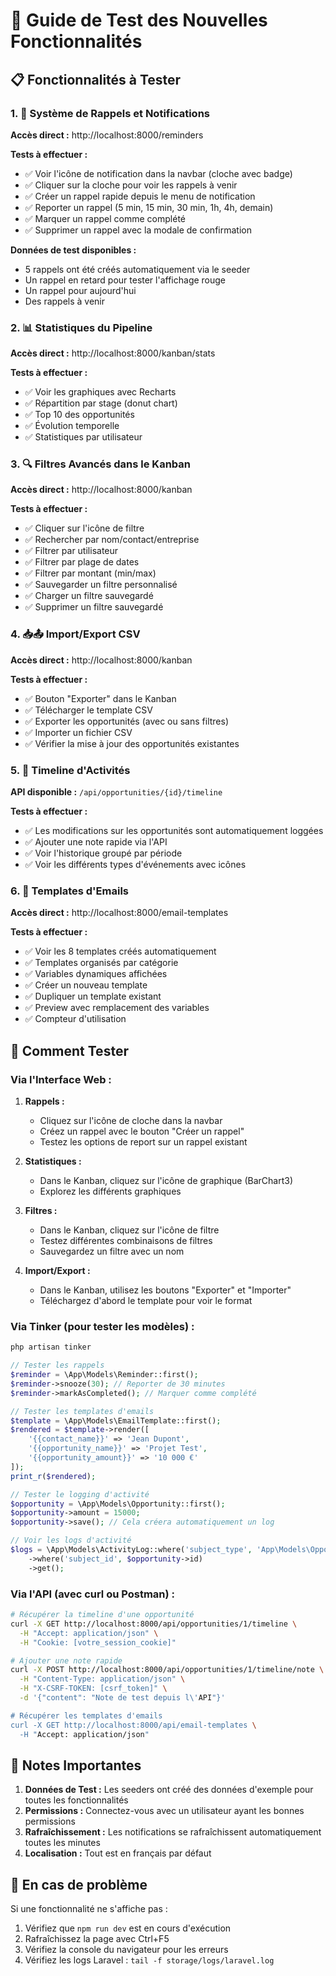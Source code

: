 # 🧪 Guide de Test des Nouvelles Fonctionnalités

## 📋 Fonctionnalités à Tester

### 1. 🔔 Système de Rappels et Notifications

**Accès direct :** http://localhost:8000/reminders

**Tests à effectuer :**
- ✅ Voir l'icône de notification dans la navbar (cloche avec badge)
- ✅ Cliquer sur la cloche pour voir les rappels à venir
- ✅ Créer un rappel rapide depuis le menu de notification
- ✅ Reporter un rappel (5 min, 15 min, 30 min, 1h, 4h, demain)
- ✅ Marquer un rappel comme complété
- ✅ Supprimer un rappel avec la modale de confirmation

**Données de test disponibles :**
- 5 rappels ont été créés automatiquement via le seeder
- Un rappel en retard pour tester l'affichage rouge
- Un rappel pour aujourd'hui
- Des rappels à venir

### 2. 📊 Statistiques du Pipeline

**Accès direct :** http://localhost:8000/kanban/stats

**Tests à effectuer :**
- ✅ Voir les graphiques avec Recharts
- ✅ Répartition par stage (donut chart)
- ✅ Top 10 des opportunités
- ✅ Évolution temporelle
- ✅ Statistiques par utilisateur

### 3. 🔍 Filtres Avancés dans le Kanban

**Accès direct :** http://localhost:8000/kanban

**Tests à effectuer :**
- ✅ Cliquer sur l'icône de filtre
- ✅ Rechercher par nom/contact/entreprise
- ✅ Filtrer par utilisateur
- ✅ Filtrer par plage de dates
- ✅ Filtrer par montant (min/max)
- ✅ Sauvegarder un filtre personnalisé
- ✅ Charger un filtre sauvegardé
- ✅ Supprimer un filtre sauvegardé

### 4. 📥📤 Import/Export CSV

**Accès direct :** http://localhost:8000/kanban

**Tests à effectuer :**
- ✅ Bouton "Exporter" dans le Kanban
- ✅ Télécharger le template CSV
- ✅ Exporter les opportunités (avec ou sans filtres)
- ✅ Importer un fichier CSV
- ✅ Vérifier la mise à jour des opportunités existantes

### 5. 📜 Timeline d'Activités

**API disponible :** `/api/opportunities/{id}/timeline`

**Tests à effectuer :**
- ✅ Les modifications sur les opportunités sont automatiquement loggées
- ✅ Ajouter une note rapide via l'API
- ✅ Voir l'historique groupé par période
- ✅ Voir les différents types d'événements avec icônes

### 6. 📧 Templates d'Emails

**Accès direct :** http://localhost:8000/email-templates

**Tests à effectuer :**
- ✅ Voir les 8 templates créés automatiquement
- ✅ Templates organisés par catégorie
- ✅ Variables dynamiques affichées
- ✅ Créer un nouveau template
- ✅ Dupliquer un template existant
- ✅ Preview avec remplacement des variables
- ✅ Compteur d'utilisation

## 🚀 Comment Tester

### Via l'Interface Web :

1. **Rappels :**
   - Cliquez sur l'icône de cloche dans la navbar
   - Créez un rappel avec le bouton "Créer un rappel"
   - Testez les options de report sur un rappel existant

2. **Statistiques :**
   - Dans le Kanban, cliquez sur l'icône de graphique (BarChart3)
   - Explorez les différents graphiques

3. **Filtres :**
   - Dans le Kanban, cliquez sur l'icône de filtre
   - Testez différentes combinaisons de filtres
   - Sauvegardez un filtre avec un nom

4. **Import/Export :**
   - Dans le Kanban, utilisez les boutons "Exporter" et "Importer"
   - Téléchargez d'abord le template pour voir le format

### Via Tinker (pour tester les modèles) :

```bash
php artisan tinker
```

```php
// Tester les rappels
$reminder = \App\Models\Reminder::first();
$reminder->snooze(30); // Reporter de 30 minutes
$reminder->markAsCompleted(); // Marquer comme complété

// Tester les templates d'emails
$template = \App\Models\EmailTemplate::first();
$rendered = $template->render([
    '{{contact_name}}' => 'Jean Dupont',
    '{{opportunity_name}}' => 'Projet Test',
    '{{opportunity_amount}}' => '10 000 €'
]);
print_r($rendered);

// Tester le logging d'activité
$opportunity = \App\Models\Opportunity::first();
$opportunity->amount = 15000;
$opportunity->save(); // Cela créera automatiquement un log

// Voir les logs d'activité
$logs = \App\Models\ActivityLog::where('subject_type', 'App\Models\Opportunity')
    ->where('subject_id', $opportunity->id)
    ->get();
```

### Via l'API (avec curl ou Postman) :

```bash
# Récupérer la timeline d'une opportunité
curl -X GET http://localhost:8000/api/opportunities/1/timeline \
  -H "Accept: application/json" \
  -H "Cookie: [votre_session_cookie]"

# Ajouter une note rapide
curl -X POST http://localhost:8000/api/opportunities/1/timeline/note \
  -H "Content-Type: application/json" \
  -H "X-CSRF-TOKEN: [csrf_token]" \
  -d '{"content": "Note de test depuis l\'API"}'

# Récupérer les templates d'emails
curl -X GET http://localhost:8000/api/email-templates \
  -H "Accept: application/json"
```

## 📝 Notes Importantes

1. **Données de Test :** Les seeders ont créé des données d'exemple pour toutes les fonctionnalités
2. **Permissions :** Connectez-vous avec un utilisateur ayant les bonnes permissions
3. **Rafraîchissement :** Les notifications se rafraîchissent automatiquement toutes les minutes
4. **Localisation :** Tout est en français par défaut

## 🐛 En cas de problème

Si une fonctionnalité ne s'affiche pas :
1. Vérifiez que `npm run dev` est en cours d'exécution
2. Rafraîchissez la page avec Ctrl+F5
3. Vérifiez la console du navigateur pour les erreurs
4. Vérifiez les logs Laravel : `tail -f storage/logs/laravel.log`
